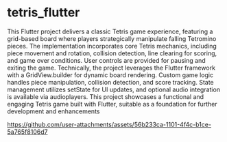 # tetris_flutter

This Flutter project delivers a classic Tetris game experience, featuring a grid-based board where players strategically manipulate falling Tetromino pieces. The implementation incorporates core Tetris mechanics, including piece movement and rotation, collision detection, line clearing for scoring, and game over conditions. User controls are provided for pausing and exiting the game. Technically, the project leverages the Flutter framework with a GridView.builder for dynamic board rendering. Custom game logic handles piece manipulation, collision detection, and score tracking. State management utilizes setState for UI updates, and optional audio integration is available via audioplayers. This project showcases a functional and engaging Tetris game built with Flutter, suitable as a foundation for further development and enhancements

https://github.com/user-attachments/assets/56b233ca-1101-4f4c-b1ce-5a765f8106d7

